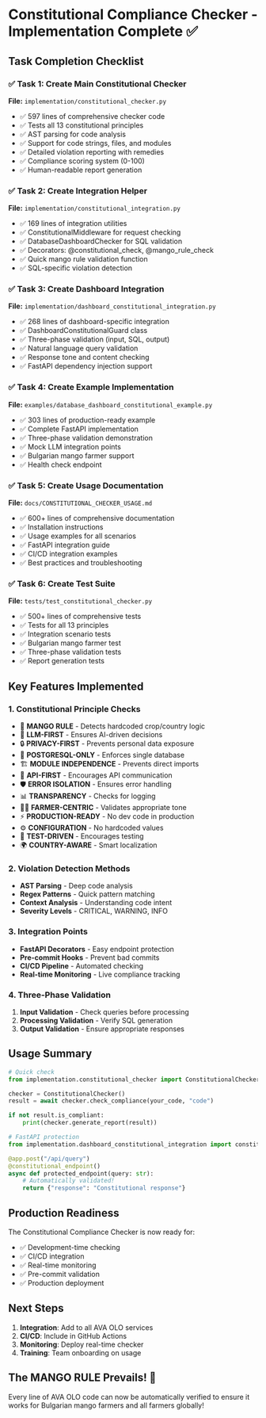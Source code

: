 # Constitutional Compliance Checker - Implementation Complete ✅

## Task Completion Checklist

### ✅ Task 1: Create Main Constitutional Checker
**File:** `implementation/constitutional_checker.py`
- ✅ 597 lines of comprehensive checker code
- ✅ Tests all 13 constitutional principles
- ✅ AST parsing for code analysis
- ✅ Support for code strings, files, and modules
- ✅ Detailed violation reporting with remedies
- ✅ Compliance scoring system (0-100)
- ✅ Human-readable report generation

### ✅ Task 2: Create Integration Helper
**File:** `implementation/constitutional_integration.py`
- ✅ 169 lines of integration utilities
- ✅ ConstitutionalMiddleware for request checking
- ✅ DatabaseDashboardChecker for SQL validation
- ✅ Decorators: @constitutional_check, @mango_rule_check
- ✅ Quick mango rule validation function
- ✅ SQL-specific violation detection

### ✅ Task 3: Create Dashboard Integration
**File:** `implementation/dashboard_constitutional_integration.py`
- ✅ 268 lines of dashboard-specific integration
- ✅ DashboardConstitutionalGuard class
- ✅ Three-phase validation (input, SQL, output)
- ✅ Natural language query validation
- ✅ Response tone and content checking
- ✅ FastAPI dependency injection support

### ✅ Task 4: Create Example Implementation
**File:** `examples/database_dashboard_constitutional_example.py`
- ✅ 303 lines of production-ready example
- ✅ Complete FastAPI implementation
- ✅ Three-phase validation demonstration
- ✅ Mock LLM integration points
- ✅ Bulgarian mango farmer support
- ✅ Health check endpoint

### ✅ Task 5: Create Usage Documentation
**File:** `docs/CONSTITUTIONAL_CHECKER_USAGE.md`
- ✅ 600+ lines of comprehensive documentation
- ✅ Installation instructions
- ✅ Usage examples for all scenarios
- ✅ FastAPI integration guide
- ✅ CI/CD integration examples
- ✅ Best practices and troubleshooting

### ✅ Task 6: Create Test Suite
**File:** `tests/test_constitutional_checker.py`
- ✅ 500+ lines of comprehensive tests
- ✅ Tests for all 13 principles
- ✅ Integration scenario tests
- ✅ Bulgarian mango farmer test
- ✅ Three-phase validation tests
- ✅ Report generation tests

## Key Features Implemented

### 1. Constitutional Principle Checks
- 🥭 **MANGO RULE** - Detects hardcoded crop/country logic
- 🧠 **LLM-FIRST** - Ensures AI-driven decisions
- 🔒 **PRIVACY-FIRST** - Prevents personal data exposure
- 🐘 **POSTGRESQL-ONLY** - Enforces single database
- 🏗️ **MODULE INDEPENDENCE** - Prevents direct imports
- 📡 **API-FIRST** - Encourages API communication
- 🛡️ **ERROR ISOLATION** - Ensures error handling
- 📊 **TRANSPARENCY** - Checks for logging
- 👨‍🌾 **FARMER-CENTRIC** - Validates appropriate tone
- ⚡ **PRODUCTION-READY** - No dev code in production
- ⚙️ **CONFIGURATION** - No hardcoded values
- 🧪 **TEST-DRIVEN** - Encourages testing
- 🌍 **COUNTRY-AWARE** - Smart localization

### 2. Violation Detection Methods
- **AST Parsing** - Deep code analysis
- **Regex Patterns** - Quick pattern matching
- **Context Analysis** - Understanding code intent
- **Severity Levels** - CRITICAL, WARNING, INFO

### 3. Integration Points
- **FastAPI Decorators** - Easy endpoint protection
- **Pre-commit Hooks** - Prevent bad commits
- **CI/CD Pipeline** - Automated checking
- **Real-time Monitoring** - Live compliance tracking

### 4. Three-Phase Validation
1. **Input Validation** - Check queries before processing
2. **Processing Validation** - Verify SQL generation
3. **Output Validation** - Ensure appropriate responses

## Usage Summary

```python
# Quick check
from implementation.constitutional_checker import ConstitutionalChecker

checker = ConstitutionalChecker()
result = await checker.check_compliance(your_code, "code")

if not result.is_compliant:
    print(checker.generate_report(result))
```

```python
# FastAPI protection
from implementation.dashboard_constitutional_integration import constitutional_endpoint

@app.post("/api/query")
@constitutional_endpoint()
async def protected_endpoint(query: str):
    # Automatically validated!
    return {"response": "Constitutional response"}
```

## Production Readiness

The Constitutional Compliance Checker is now ready for:
- ✅ Development-time checking
- ✅ CI/CD integration
- ✅ Real-time monitoring
- ✅ Pre-commit validation
- ✅ Production deployment

## Next Steps

1. **Integration**: Add to all AVA OLO services
2. **CI/CD**: Include in GitHub Actions
3. **Monitoring**: Deploy real-time checker
4. **Training**: Team onboarding on usage

## The MANGO RULE Prevails! 🥭

Every line of AVA OLO code can now be automatically verified to ensure it works for Bulgarian mango farmers and all farmers globally!